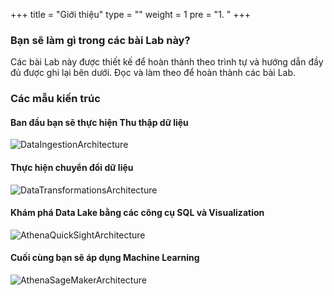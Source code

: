 +++
title = "Giới thiệu"
type = ""
weight = 1
pre = "1. "
+++

### **Bạn sẽ làm gì trong các bài Lab này?**

Các bài Lab này được thiết kế để hoàn thành theo trình tự và hướng dẫn đầy đủ được ghi lại bên dưới. Đọc và làm theo để hoàn thành các bài Lab.

### **Các mẫu kiến ​​trúc**

#### Ban đầu bạn sẽ thực hiện Thu thập dữ liệu
![DataIngestionArchitecture](../../image/1.Introduction/001-IngestionDataArchitecture.png)

#### Thực hiện chuyển đổi dữ liệu
![DataTransformationsArchitecture](../../image/1.Introduction/001-TransformingDataArchitecture.png)

#### Khám phá Data Lake bằng các công cụ SQL và Visualization
![AthenaQuickSightArchitecture](../../image/1.Introduction/001-AthenaQuickSightArchitecture.png)

#### Cuối cùng bạn sẽ áp dụng Machine Learning
![AthenaSageMakerArchitecture](../../image/1.Introduction/001-AthenaSageMakerArchitecture.png)